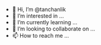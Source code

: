 - 👋 Hi, I’m @tanchanlik
- 👀 I’m interested in ...
- 🌱 I’m currently learning ...
- 💞️ I’m looking to collaborate on ...
- 📫 How to reach me ...

<!---
tanchanlik/tanchanlik is a ✨ special ✨ repository because its `README.md` (this file) appears on your GitHub profile.
You can click the Preview link to take a look at your changes.
--->
